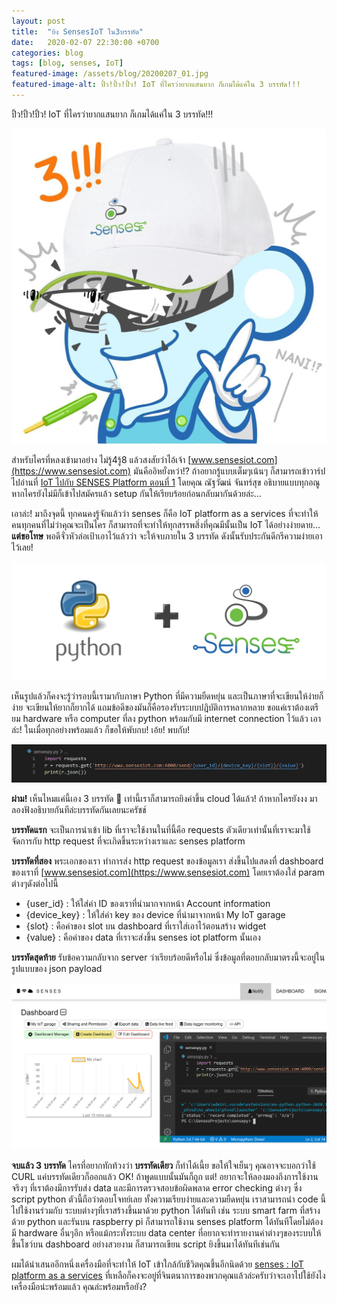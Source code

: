 ```yaml
---
layout: post
title:  "ยิง SensesIoT ใน3บรรทัด"
date:   2020-02-07 22:30:00 +0700
categories: blog
tags: [blog, senses, IoT]
featured-image: /assets/blog/20200207_01.jpg
featured-image-alt: ปิ้ว!ปิ้ว!ปิ้ว! IoT ที่ไครว่ายากแสนยาก ก็เกมได้แค่ใน 3 บรรทัด!!!
---
```

ปิ้ว!ปิ้ว!ปิ้ว! IoT ที่ไครว่ายากแสนยาก ก็เกมได้แค่ใน 3 บรรทัด!!!

![senses in 3 lines](/assets/blog/20200207_01.jpg)

สำหรับไครที่หลงเข้ามาอย่าง ไม่รู้4รู้8 แล้วสงสัยว่าไอ้เจ้า [www.sensesiot.com](https://www.sensesiot.com) มันคืออิหยั๋งหว่า!? ถ้าอยากรู้แบบเต็มๆเน้นๆ ก็สามารถเข้าวาร์ปไปอ่านที่
[IoT ไปกับ SENSES Platform ตอนที่ 1](https://medium.com/@chan2sook/iot-%E0%B9%84%E0%B8%9B%E0%B8%81%E0%B8%B1%E0%B8%9A-senses-platform-bd6726e24849)
โดยคุณ ณัฐวัฒน์ จันทร์สุข อธิบายแบบทุกอณู หากไครยังไม่มีก็เข้าไปสมัครแล้ว setup กันให้เรียบร้อยก่อนกลับมากันด้วยล่ะ…
 
เอาล่ะ! มาถึงจุดนี้ ทุกคนคงรู้จักแล้วว่า senses ก็คือ IoT platform as a services ที่จะทำให้คนทุกคนที่ไม่ว่าคุณจะเป็นไคร ก็สามารถที่จะทำให้ทุกสรรพสิ่งที่คุณมีนั้นเป็น IoT ได้อย่างง่ายดาย… **แต่ขอโทษ** พอดีจั่วหัวล่อเป้าเอาไว้แล้วว่า จะให้จบภายใน 3 บรรทัด ดังนั้นรับประกันดีกรีความง่ายเอาไว้เลย!
 
![tools](/assets/blog/20200207_02.png)
 
เห็นรูปแล้วก็คงจะรู้ว่ารอบนี้เรามากับภาษา Python ที่มีความยืดหยุ่น และเป็นภาษาที่จะเขียนให้ง่ายก็ง่าย จะเขียนให้ยากก็ยากได้ แถมข้อดีของมันก็คือรองรับระบบปฎิบัติการหลากหลาย ขอแค่เราต้องเตรียม hardware หรือ computer ที่ลง python พร้อมกับมี internet connection ไว้แล้ว เอาล่ะ! ในเมื่อทุกอย่างพร้อมแล้ว ก็ขอให้พับกบ! เอ้ย! พบกับ!
 
![codes](/assets/blog/20200207_03.png)
 
**ผ่าม!** เห็นไหมแค่นี้เอง 3 บรรทัด 🤪 เท่านี้เราก็สามารถยิงค่าขึ้น cloud ได้แล้ว! ถ้าหากไครยังงง มาลองฟังอธิบายกันทีล่ะบรรทัดกันเลยนะครัชช์

**บรรทัดแรก** จะเป็นการนำเข้า lib ที่เราจะใช้งานในที่นี้คือ requests ตัวเดียวเท่านั้นที่เราจะมาใช้จัดการกับ http request ที่จะเกิดขึ้นระหว่างเราและ senses platform

**บรรทัดที่สอง** พระเอกของเรา ทำการส่ง http request ของข้อมูลเรา ส่งขี้นไปแสดงทื่ dashboard ของเราที่ [www.sensesiot.com](https://www.sensesiot.com) โดยเราต้องใส่ param ต่างๆดังต่อไปนี้

- {user_id} : ให้ใส่ค่า ID ของเราที่นำมากจากหน้า Account information
- {device_key} : ให้ใส่ค่า key ของ device ที่นำมาจากหน้า My IoT garage
- {slot} : คือค่าของ slot บน dashboard ที่เราใส่เอาไว้ตอนสร้าง widget
- {value} : คือค่าของ data ที่เราจะส่งขึ้น senses iot platform นั้นเอง

**บรรทัดสุดท้าย** รับข้อความกลับจาก server ว่าเรียบร้อยดีหรือไม่ ซึ่งข้อมูลที่ตอบกลับมาตรงนี้จะอยู่ในรูปแบบของ json payload
 
![เท่านี้ก็ยิงข้อมูลได้ห่วงหายสบายบรื๋อ~](/assets/blog/20200207_04.png)
 
**จบแล้ว 3 บรรทัด** ไครที่อยากทักท้วงว่า **บรรทัดเดียว** ก็ทำได้เนี้ย ขอให้ใจเย็นๆ คุณอาจจะบอกว่าใช้ CURL แค่บรรทัดเดียวก็ออกแล้ว OK! ถ้าพูดแบบนั้นมันก็ถูก แต่! อยากจะให้ลองมองถึงการใช้งานจริงๆ ที่เราต้องมีการรับส่ง data และมีการตรวจสอบข้อผิดพลาด error checking ต่างๆ ซึ่ง script python ตัวนี้ถือว่าตอบโจทย์เลย ทั้งความเรียบง่ายและความยืดหยุ่น เราสามารถนำ code นี้ไปใช้งานร่วมกับ ระบบต่างๆที่เราสร้างขึ้นมาด้วย python ได้ทันที เช่น ระบบ smart farm ที่สร้างด้วย python และรันบน raspberry pi ก็สามารถใช้งาน senses platform ได้ทันทีโดยไม่ต้องมี hardware อื่นๆอีก หรือแม้กระทั่งระบบ data center ที่อยากจะทำรายงานค่าต่างๆของระบบให้ขึ้นโชว์บน dashboard อย่างสวยงาม ก็สามารถเขียน script ยิงขึ้นมาได้ทันทีเช่นกัน
 
ผมได้นำเสนออีกหนึ่งเครื่องมือที่จะทำให้ IoT เข้าใกล้กับชีวิตคุณชึ้นอีกนิดด้วย [senses : IoT platform as a services](https://www.sensesiot.com) ที่เหลือก็คงจะอยู่ที่จินตนาการของพวกคุณแล้วล่ะครับว่าจะเอาไปใช้ยังไง เครื่องมือน่ะพร้อมแล้ว คุณล่ะพร้อมหรือยัง?
